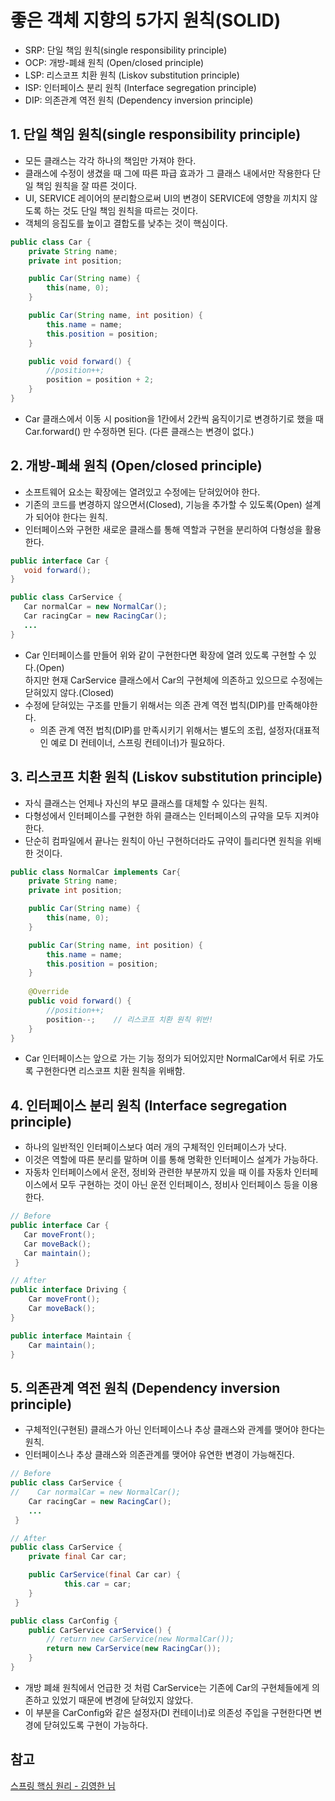 # 좋은 객체 지향의 5가지 원칙(SOLID)
 
- SRP: 단일 책임 원칙(single responsibility principle)
- OCP: 개방-폐쇄 원칙 (Open/closed principle)
- LSP: 리스코프 치환 원칙 (Liskov substitution principle)
- ISP: 인터페이스 분리 원칙 (Interface segregation principle)
- DIP: 의존관계 역전 원칙 (Dependency inversion principle)

## 1. 단일 책임 원칙(single responsibility principle)
 - 모든 클래스는 각각 하나의 책임만 가져야 한다.
 - 클래스에 수정이 생겼을 때 그에 따른 파급 효과가 그 클래스 내에서만 작용한다 단일 책임 원칙을 잘 따른 것이다.
 - UI, SERVICE 레이어의 분리함으로써 UI의 변경이 SERVICE에 영향을 끼치지 않도록 하는 것도 단일 책임 원칙을 따르는 것이다.
 - 객체의 응집도를 높이고 결합도를 낮추는 것이 핵심이다.
```java
public class Car {
    private String name;
    private int position;

    public Car(String name) {
        this(name, 0);
    }

    public Car(String name, int position) {
        this.name = name;
        this.position = position;
    }

    public void forward() {
        //position++;
        position = position + 2;
    }
}
   ```
 - Car 클래스에서 이동 시 position을 1칸에서 2칸씩 움직이기로 변경하기로 했을 때 Car.forward() 만 수정하면 된다. (다른 클래스는 변경이 없다.)
 
## 2. 개방-폐쇄 원칙 (Open/closed principle)
 - 소프트웨어 요소는 확장에는 열려있고 수정에는 닫혀있어야 한다.
 - 기존의 코드를 변경하지 않으면서(Closed), 기능을 추가할 수 있도록(Open) 설계가 되어야 한다는 원칙.
 - 인터페이스와 구현한 새로운 클래스를 통해 역할과 구현을 분리하여 다형성을 활용한다.
 ```java
 public interface Car {
    void forward();
 }
 
 public class CarService {
    Car normalCar = new NormalCar();
    Car racingCar = new RacingCar();
    ...
 }
 ```
- Car 인터페이스를 만들어 위와 같이 구현한다면 확장에 열려 있도록 구현할 수 있다.(Open)  
  하지만 현재 CarService 클래스에서 Car의 구현체에 의존하고 있으므로 수정에는 닫혀있지 않다.(Closed) 
- 수정에 닫혀있는 구조를 만들기 위해서는 의존 관계 역전 법칙(DIP)를 만족해야한다.
    - 의존 관계 역전 법칙(DIP)를 만족시키기 위해서는 별도의 조립, 설정자(대표적인 예로 DI 컨테이너, 스프링 컨테이너)가 필요하다.
  
## 3. 리스코프 치환 원칙 (Liskov substitution principle)
 - 자식 클래스는 언제나 자신의 부모 클래스를 대체할 수 있다는 원칙.
 - 다형성에서 인터페이스를 구현한 하위 클래스는 인터페이스의 규약을 모두 지켜야 한다.
 - 단순히 컴파일에서 끝나는 원칙이 아닌 구현하더라도 규약이 틀리다면 원칙을 위배한 것이다.  
```java
public class NormalCar implements Car{
    private String name;
    private int position;

    public Car(String name) {
        this(name, 0);
    }

    public Car(String name, int position) {
        this.name = name;
        this.position = position;
    }
    
    @Override
    public void forward() {
        //position++;
        position--;    // 리스코프 치환 원칙 위반!
    }
}
   ```
  - Car 인터페이스는 앞으로 가는 기능 정의가 되어있지만 NormalCar에서 뒤로 가도록 구현한다면 리스코프 치환 원칙을 위배함.
  
## 4. 인터페이스 분리 원칙 (Interface segregation principle) 
 - 하나의 일반적인 인터페이스보다 여러 개의 구체적인 인터페이스가 낫다.
 - 이것은 역할에 따른 분리를 말하며 이를 통해 명확한 인터페이스 설계가 가능하다.
 - 자동차 인터페이스에서 운전, 정비와 관련한 부분까지 있을 때 이를 자동차 인터페이스에서 모두 구현하는 것이 아닌 운전 인터페이스, 정비사 인터페이스 등을 이용한다.
 ```java
 // Before
 public interface Car {
    Car moveFront();
    Car moveBack();
    Car maintain();
  }
 
 // After
 public interface Driving {
     Car moveFront();
     Car moveBack();
 }
 
 public interface Maintain {
     Car maintain();
 }
 ```

## 5. 의존관계 역전 원칙 (Dependency inversion principle)
 - 구체적인(구현된) 클래스가 아닌 인터페이스나 추상 클래스와 관계를 맺어야 한다는 원칙.
 - 인터페이스나 추상 클래스와 의존관계를 맺어야 유연한 변경이 가능해진다.
```java
// Before
public class CarService {
//    Car normalCar = new NormalCar();
    Car racingCar = new RacingCar();
    ...
 }

// After
public class CarService {
    private final Car car;

    public CarService(final Car car) {
            this.car = car;
    }
 }

public class CarConfig {
    public CarService carService() {
        // return new CarService(new NormalCar());
        return new CarService(new RacingCar());
    }
}
```
 - 개방 폐쇄 원칙에서 언급한 것 처럼 CarService는 기존에 Car의 구현체들에게 의존하고 있었기 때문에 변경에 닫혀있지 않았다.
 - 이 부분을 CarConfig와 같은 설정자(DI 컨테이너)로 의존성 주입을 구현한다면 변경에 닫혀있도록 구현이 가능하다. 

## 참고
[스프링 핵심 원리 - 김영한 님](https://www.inflearn.com/course/%EC%8A%A4%ED%94%84%EB%A7%81-%ED%95%B5%EC%8B%AC-%EC%9B%90%EB%A6%AC-%EA%B8%B0%EB%B3%B8%ED%8E%B8/dashboard)
